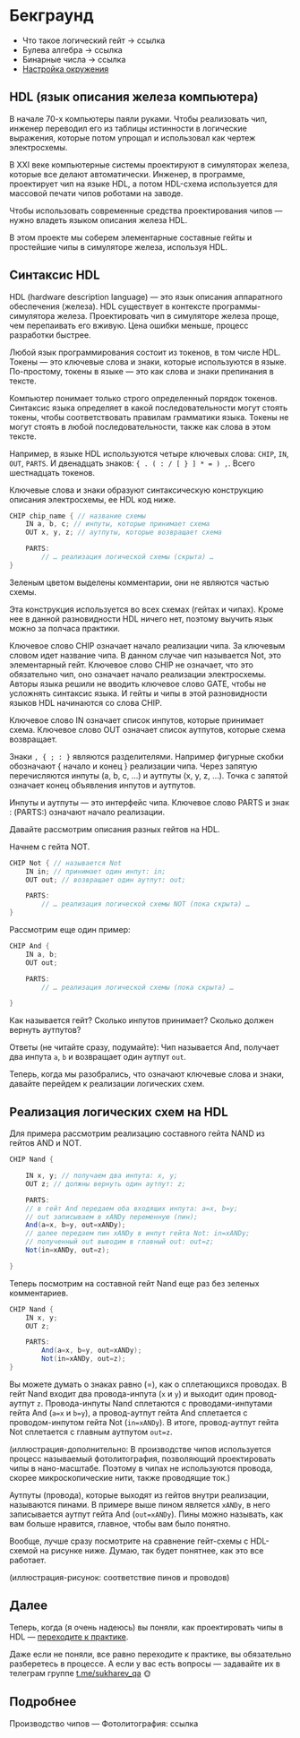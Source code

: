# Бекграунд

- Что такое логический гейт -> ссылка
- Булева алгебра -> ссылка
- Бинарные числа -> ссылка
- [Настройка окружения](README.md)

## HDL (язык описания железа компьютера)

В начале 70-х компьютеры паяли руками. Чтобы реализовать чип, инженер переводил его из таблицы истинности в логические выражения, которые потом упрощал и использовал как чертеж электросхемы.

В XXI веке компьютерные системы проектируют в симуляторах железа, которые все делают автоматически. Инженер, в программе, проектирует чип на языке HDL, а потом HDL-схема используется для массовой печати чипов роботами на заводе.

Чтобы использовать современные средства проектирования чипов — нужно владеть языком описания железа HDL.

В этом проекте мы соберем элементарные составные гейты и простейшие чипы в симуляторе железа, используя HDL.

## Синтаксис HDL

HDL (hardware description language) — это язык описания аппаратного обеспечения (железа). HDL существует в контексте программы-симулятора железа. Проектировать чип в симуляторе железа проще, чем перепаивать его вживую. Цена ошибки меньше, процесс разработки быстрее.

Любой язык программирования состоит из токенов, в том числе HDL. Токены — это ключевые слова и знаки, которые используются в языке. По-простому, токены в языке — это как слова и знаки препинания в тексте.

Компьютер понимает только строго определенный порядок токенов. Синтаксис языка определяет в какой последовательности могут стоять токены, чтобы соответствовать правилам грамматики языка. Токены не могут стоять в любой последовательности, также как слова в этом тексте.

Например, в языке HDL используются четыре ключевых слова: `CHIP`, `IN`, `OUT`, `PARTS`. И двенадцать знаков: `{ . ( : / [ } ] * = ) ,`. Всего шестнадцать токенов.

Ключевые слова и знаки образуют синтаксическую конструкцию описания электросхемы, ее HDL код ниже.

```java
CHIP chip_name { // название схемы
    IN a, b, c; // инпуты, которые принимает схема
    OUT x, y, z; // аутпуты, которые возвращает схема

    PARTS:
        // … реализация логической схемы (скрыта) …
}
```

Зеленым цветом выделены комментарии, они не являются частью схемы.

Эта конструкция используется во всех схемах (гейтах и чипах). Кроме нее в данной разновидности HDL ничего нет, поэтому выучить язык можно за полчаса практики.

Ключевое слово CHIP означает начало реализации чипа. За ключевым словом идет название чипа. В данном случае чип называется Not, это элементарный гейт. Ключевое слово CHIP не означает, что это обязательно чип, оно означает начало реализации электросхемы. Авторы языка решили не вводить ключевое слово GATE, чтобы не усложнять синтаксис языка. И гейты и чипы в этой разновидности языков HDL начинаются со слова CHIP.

Ключевое слово IN означает список инпутов, которые принимает схема. Ключевое слово OUT означает список аутпутов, которые схема возвращает.

Знаки `, { ; : }` являются разделителями. Например фигурные скобки обозначают { начало и конец } реализации чипа. Через запятую перечисляются инпуты (a, b, c, …) и аутпуты (x, y, z, …). Точка с запятой означает конец объявления инпутов и аутпутов.

Инпуты и аутпуты — это интерфейс чипа. Ключевое слово PARTS и знак : (PARTS:) означают начало реализации.

Давайте рассмотрим описания разных гейтов на HDL.

Начнем с гейта NOT.

```java
CHIP Not { // называется Not
    IN in; // принимает один инпут: in;
    OUT out; // возвращает один аутпут: out;

    PARTS:
        // … реализация логической схемы NOT (пока скрыта) …
}
```

Рассмотрим еще один пример:

```java
CHIP And {
    IN a, b;
    OUT out;

    PARTS:
        // … реализация логической схемы (пока скрыта) …

}
```

Как называется гейт? Сколько инпутов принимает? Сколько должен вернуть аутпутов?

Ответы (не читайте сразу, подумайте): Чип называется And, получает два инпута `a`, `b` и возвращает один аутпут `out`.

Теперь, когда мы разобрались, что означают ключевые слова и знаки, давайте перейдем к реализации логических схем.

## Реализация логических схем на HDL

Для примера рассмотрим реализацию составного гейта NAND из гейтов AND и NOT.

```java
CHIP Nand {

    IN x, y; // получаем два инпута: x, y;
    OUT z; // должны вернуть один аутпут: z;

    PARTS:
    // в гейт And передаем оба входящих инпута: a=x, b=y;
    // out записываем в xANDy переменную (пин);
    And(a=x, b=y, out=xANDy);
    // далее передаем пин xANDy в инпут гейта Not: in=xANDy;
    // полученный out выводим в главный out: out=z;
    Not(in=xANDy, out=z);

}
```

Теперь посмотрим на составной гейт Nand еще раз без зеленых комментариев.

```java
CHIP Nand {
    IN x, y;
    OUT z;

    PARTS:
        And(a=x, b=y, out=xANDy);
        Not(in=xANDy, out=z);
}
```

Вы можете думать о знаках равно (=), как о сплетающихся проводах. В гейт Nand входит два провода-инпута (`x` и `y`) и выходит один провод-аутпут `z`. Провода-инпуты Nand сплетаются с проводами-инпутами гейта And (`a=x` и `b=y`), а провод-аутпут гейта And сплетается с проводом-инпутом гейта Not (`in=xANDy`). В итоге, провод-аутпут гейта Not сплетается с главным аутпутом `out=z`.

(иллюстрация-дополнительно: В производстве чипов используется процесс называемый фотолитография, позволяющий проектировать чипы в нано-масштабе. Поэтому в чипах не используются провода, скорее микроскопические нити, также проводящие ток.)

Аутпуты (провода), которые выходят из гейтов внутри реализации, называются пинами. В примере выше пином является `xANDy`, в него записывается аутпут гейта And (`out=xANDy`). Пины можно называть, как вам больше нравится, главное, чтобы вам было понятно.

Вообще, лучше сразу посмотрите на сравнение гейт-схемы с HDL-схемой на рисунке ниже. Думаю, так будет понятнее, как это все работает.

(иллюстрация-рисунок: соответствие пинов и проводов)

## Далее

Теперь, когда (я очень надеюсь) вы поняли, как проектировать чипы в HDL — [переходите к практике](https://github.com/di-sukharev/computer/blob/4c88d0da3622a1f4e608f6c53e81d7c04c441376/projects/01-gates/elementary/README.md).

Даже если не поняли, все равно переходите к практике, вы обязательно разберетесь в процессе. А если у вас есть вопросы — задавайте их в телеграм группе [t.me/sukharev_qa](https://www.t.me/sukharev_qa) 🌞

## Подробнее

Производство чипов — Фотолитография: ссылка
